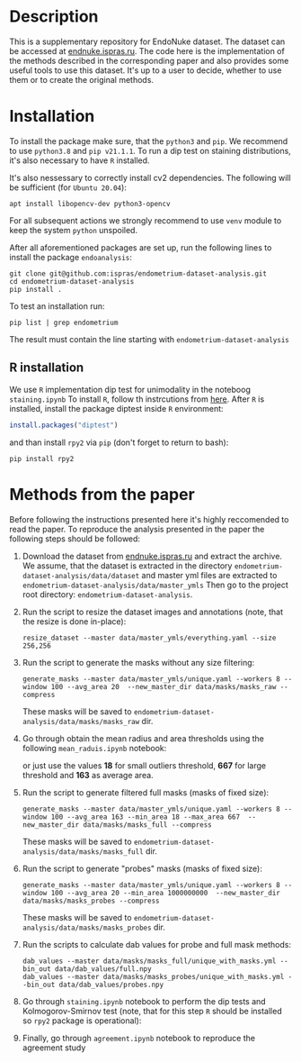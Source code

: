 # Description

This is a supplementary repository for EndoNuke dataset. The dataset can be
 accessed at [endnuke.ispras.ru](https://endonuke.ispras.ru). The code here is the
 implementation of the methods described in the corresponding paper and also
 provides some useful tools to use this dataset. It's up to a user to decide,
 whether to use them or to create the original methods.


 # Installation

 To install the package make sure, that the  `python3`  and `pip`. We recommend
 to use `python3.8` and `pip v21.1.1`. To run a dip test on
staining distributions, it's also necessary to have `R` installed.

It's also nessessary to correctly install cv2 dependencies. The following will be sufficient (for `Ubuntu 20.04`):
```
apt install libopencv-dev python3-opencv
```
For all subsequent actions we strongly recommend to use `venv` module to keep
the system `python` unspoiled.

After all aforementioned packages are set up, run the following lines to
install the package `endoanalysis`:

```
git clone git@github.com:ispras/endometrium-dataset-analysis.git
cd endometrium-dataset-analysis
pip install .
```
To test an installation run:

```
pip list | grep endometrium
```
The result must contain the line starting with `endometrium-dataset-analysis`

## R installation

We use `R` implementation dip test for unimodality in the noteboog `staining.ipynb`
To install `R`, follow th instrcutions from [here](https://www.r-project.org/).
After `R` is installed, install the package diptest inside `R` environment:
```R
install.packages("diptest")
```
and than install `rpy2` via `pip` (don't forget to return to bash):
```
pip install rpy2
```

# Methods from the paper
Before following the instructions presented here it's highly reccomended to read the paper.
To reproduce the analysis presented in the paper the following steps should be
 followed:
<ol>
  <li>

   Download the dataset from [endnuke.ispras.ru](endnuke.ispras.ru) and
    extract the archive. We assume, that the dataset is extracted in the directory
    `endometrium-dataset-analysis/data/dataset` and master yml files are extracted
    to `endometrium-dataset-analysis/data/master_ymls` Then go to the project
    root directory: `endometrium-dataset-analysis`.

  </li>
  <p></p>
  <li>
  Run the script to resize the dataset images and annotations
  (note, that the resize is done in-place):

  ```
  resize_dataset --master data/master_ymls/everything.yaml --size 256,256
  ```
  </li>
  <p></p>
  <li>
  Run the script to generate the masks without any size filtering:

  ```
  generate_masks --master data/master_ymls/unique.yaml --workers 8 --window 100 --avg_area 20  --new_master_dir data/masks/masks_raw --compress
  ```
   These masks will be saved to `endometrium-dataset-analysis/data/masks/masks_raw` dir.
  </li>
  <p></p>
  <li>

  Go through obtain the mean radius and area thresholds using the following `mean_raduis.ipynb` notebook:

  or just use the values **18** for small outliers threshold, **667** for large threshold and **163** as average area.
  </li>
  <p></p>
  <li>
  Run the script to generate filtered full masks (masks of fixed size):

  ```
  generate_masks --master data/master_ymls/unique.yaml --workers 8 --window 100 --avg_area 163 --min_area 18 --max_area 667  --new_master_dir data/masks/masks_full --compress
  ```

  These masks will be saved to `endometrium-dataset-analysis/data/masks/masks_full` dir.
  </li>
  <p></p>
  <li>
  Run the script to generate "probes" masks (masks of fixed size):

  ```
  generate_masks --master data/master_ymls/unique.yaml --workers 8 --window 100 --avg_area 20 --min_area 1000000000  --new_master_dir data/masks/masks_probes --compress
  ```

  These masks will be saved to `endometrium-dataset-analysis/data/masks/masks_probes` dir.
  </li>
  <p></p>
  <li>
  Run the scripts to calculate dab values for probe and full mask methods:

  ```
  dab_values --master data/masks/masks_full/unique_with_masks.yml --bin_out data/dab_values/full.npy
  dab_values --master data/masks/masks_probes/unique_with_masks.yml --bin_out data/dab_values/probes.npy
  ```
  </li>
  <p></p>
  <li>

  Go through `staining.ipynb` notebook to perform the dip tests and Kolmogorov-Smirnov test (note, that for this step `R` should be installed so `rpy2` package is operational):

  </li>
  <li>

  Finally, go through `agreement.ipynb` notebook to reproduce the agreement study
  </li>
  <p></p>
</ol>
